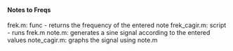 #### Notes to Freqs

frek.m: func - returns the frequency of the entered note
frek_cagir.m: script - runs frek.m
note.m: generates a sine signal according to the entered values
note_cagir.m: graphs the signal using note.m